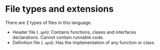 # File types and extensions

There are 2 types of files in this language.

 - Header file (`.aph`): Contains functions, clases and interfaces declarations. Cannot contain runnable code.
 - Definition file (`.apd`): Has the implementation of any function or class.
